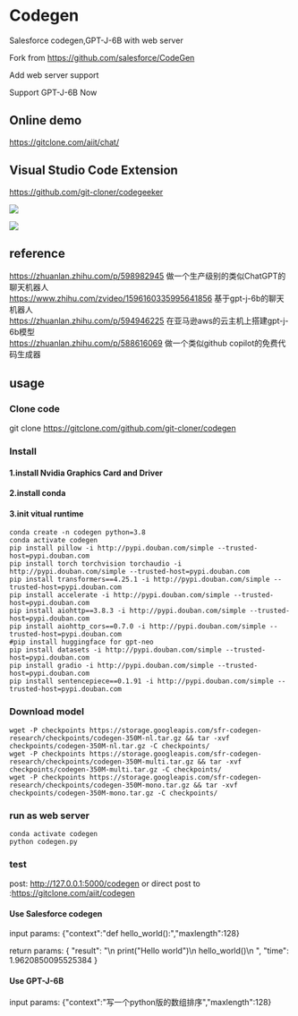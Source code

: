 # Codegen

Salesforce codegen,GPT-J-6B with web server

Fork from https://github.com/salesforce/CodeGen

Add web server support 

Support GPT-J-6B Now

## Online demo

https://gitclone.com/aiit/chat/

## Visual Studio Code  Extension

https://github.com/git-cloner/codegeeker

 ![](https://gitclone.com/download1/aiit/codegeeker.gif)

 ![](https://gitclone.com/download1/aiit/gpt-2.gif)

## reference
https://zhuanlan.zhihu.com/p/598982945 做一个生产级别的类似ChatGPT的聊天机器人<br>
https://www.zhihu.com/zvideo/1596160335995641856 基于gpt-j-6b的聊天机器人<br>
https://zhuanlan.zhihu.com/p/594946225 在亚马逊aws的云主机上搭建gpt-j-6b模型<br>
https://zhuanlan.zhihu.com/p/588616069 做一个类似github copilot的免费代码生成器

## usage

### Clone code

git clone https://gitclone.com/github.com/git-cloner/codegen

### Install

#### 1.install Nvidia Graphics Card and Driver

#### 2.install conda

#### 3.init vitual runtime

```shell
conda create -n codegen python=3.8
conda activate codegen
pip install pillow -i http://pypi.douban.com/simple --trusted-host=pypi.douban.com
pip install torch torchvision torchaudio -i http://pypi.douban.com/simple --trusted-host=pypi.douban.com
pip install transformers==4.25.1 -i http://pypi.douban.com/simple --trusted-host=pypi.douban.com
pip install accelerate -i http://pypi.douban.com/simple --trusted-host=pypi.douban.com
pip install aiohttp==3.8.3 -i http://pypi.douban.com/simple --trusted-host=pypi.douban.com
pip install aiohttp_cors==0.7.0 -i http://pypi.douban.com/simple --trusted-host=pypi.douban.com
#pip install huggingface for gpt-neo
pip install datasets -i http://pypi.douban.com/simple --trusted-host=pypi.douban.com
pip install gradio -i http://pypi.douban.com/simple --trusted-host=pypi.douban.com
pip install sentencepiece==0.1.91 -i http://pypi.douban.com/simple --trusted-host=pypi.douban.com
```

### Download model

```shell
wget -P checkpoints https://storage.googleapis.com/sfr-codegen-research/checkpoints/codegen-350M-nl.tar.gz && tar -xvf checkpoints/codegen-350M-nl.tar.gz -C checkpoints/
wget -P checkpoints https://storage.googleapis.com/sfr-codegen-research/checkpoints/codegen-350M-multi.tar.gz && tar -xvf checkpoints/codegen-350M-multi.tar.gz -C checkpoints/
wget -P checkpoints https://storage.googleapis.com/sfr-codegen-research/checkpoints/codegen-350M-mono.tar.gz && tar -xvf checkpoints/codegen-350M-mono.tar.gz -C checkpoints/
```

### run as web server
```shell
conda activate codegen
python codegen.py
```

### test
post: http://127.0.0.1:5000/codegen or direct post to :https://gitclone.com/aiit/codegen

#### Use Salesforce codegen

input params: {"context":"def hello_world():","maxlength":128}

return params: 
{
    "result": "\n        print(\"Hello world\")\n        hello_world()\n      ",
    "time": 1.9620850095525384
}

#### Use GPT-J-6B

input params: {"context":"写一个python版的数组排序","maxlength":128}
